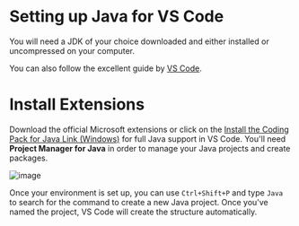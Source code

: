 # Setting up Java for VS Code

You will need a JDK of your choice downloaded and either installed or uncompressed on your computer.

You can also follow the excellent guide by [VS Code](https://code.visualstudio.com/docs/java/java-tutorial).

# Install Extensions

Download the official Microsoft extensions or click on the [Install the Coding Pack for Java Link (Windows)](https://aka.ms/vscode-java-installer-win) for full Java support in VS Code. You'll need **Project Manager for Java** in order to manage your Java projects and create packages.

![image](https://github.com/njmaysonet/cgeom-java-vscode-setup/assets/13139001/c70169bf-a0c1-4ea1-bcd9-71a312ab6b80)

Once your environment is set up, you can use `Ctrl+Shift+P` and type `Java` to search for the command to create a new Java project. Once you've named the project, VS Code will create the structure automatically.
